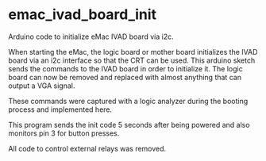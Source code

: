 ﻿# emac_ivad_board_init
Arduino code to initialize eMac IVAD board via i2c.

When starting the eMac, the logic board or mother board initializes the IVAD
board via an i2c interface so that the CRT can be used. This arduino sketch 
sends the commands to the IVAD board in order to initialize it. The logic board
can now be removed and replaced with almost anything that can output a VGA signal. 

These commands were captured with a logic analyzer during the booting process and 
implemented here.

This program sends the init code 5 seconds after being powered and also monitors
pin 3 for button presses.

All code to control external relays was removed.



